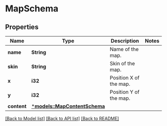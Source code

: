 # MapSchema

## Properties
Name | Type | Description | Notes
------------ | ------------- | ------------- | -------------
**name** | **String** | Name of the map. | 
**skin** | **String** | Skin of the map. | 
**x** | **i32** | Position X of the map. | 
**y** | **i32** | Position Y of the map. | 
**content** | [***models::MapContentSchema**](MapContentSchema.md) |  | 

[[Back to Model list]](../README.md#documentation-for-models) [[Back to API list]](../README.md#documentation-for-api-endpoints) [[Back to README]](../README.md)


